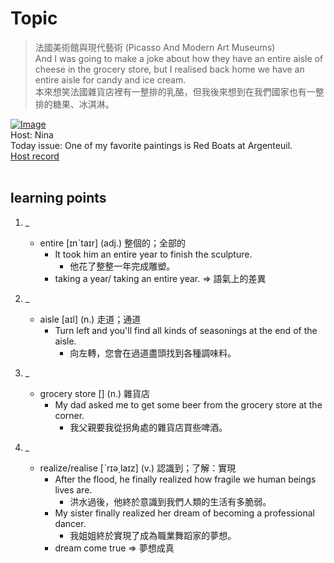 # Topic

> 法國美術館與現代藝術 (Picasso And Modern Art Museums) <br>
> And I was going to make a joke about how they have an entire aisle of cheese in the grocery store, but I realised back home we have an entire aisle for candy and ice cream. <br>
> 本來想笑法國雜貨店裡有一整排的乳酪，但我後來想到在我們國家也有一整排的糖果、冰淇淋。 <br>

[![Image](https://cdn.voicetube.com/assets/thumbnails/A7Sy32HJ0s4.jpg)](https://www.youtube.com/embed/A7Sy32HJ0s4?rel=0&showinfo=0&cc_load_policy=0&controls=1&autoplay=1&iv_load_policy=3&playsinline=1&wmode=transparent&start=21&end=32&enablejsapi=1&origin=https://tw.voicetube.com&widgetid=1)<br>
Host: Nina
<br>Today issue: One of my favorite paintings is Red Boats at Argenteuil.
<br>
[Host record](https://cdn.voicetube.com/tmp/everyday_records/2186512841442311/3477.mp3)
<br><br>
## learning points
1. _
	* entire [ɪnˋtaɪr] (adj.) 整個的；全部的
		- It took him an entire year to finish the sculpture.
			+ 他花了整整一年完成雕塑。
		- taking a year/ taking an entire year. => 語氣上的差異

2. _
	* aisle [aɪl] (n.) 走道；通道
		- Turn left and you'll find all kinds of seasonings at the end of the aisle.
			+ 向左轉，您會在過道盡頭找到各種調味料。

3. _
	* grocery store [] (n.) 雜貨店
		- My dad asked me to get some beer from the grocery store at the corner.
			+ 我父親要我從拐角處的雜貨店買些啤酒。

4. _
	* realize/realise [ˋrɪə͵laɪz] (v.) 認識到；了解：實現
		- After the flood, he finally realized how fragile we human beings lives are.
			+ 洪水過後，他終於意識到我們人類的生活有多脆弱。
		- My sister finally realized her dream of becoming a professional dancer.
			+ 我姐姐終於實現了成為職業舞蹈家的夢想。
		- dream come true => 夢想成真
